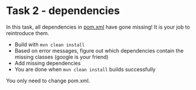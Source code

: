 # Task 2 - dependencies

In this task, all dependencies in [pom.xml](pom.xml) have gone missing! It is your job to reintroduce them.

- Build with `mvn clean install`
- Based on error messages, figure out which dependencies contain the missing classes (google is your friend)
- Add missing dependencies
- You are done when `mvn clean install` builds successfully

You only need to change pom.xml.